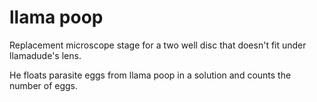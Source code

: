 # llama poop

Replacement microscope stage for a two well disc that doesn't fit under llamadude's lens.

He floats parasite eggs from llama poop in a solution and counts the number of eggs.
